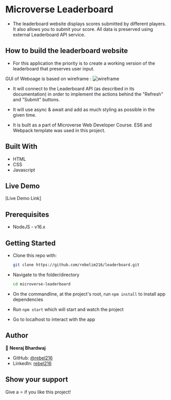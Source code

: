 # Microverse Leaderboard

- The leaderboard website displays scores submitted by different players. It also allows you to submit your score. All data is preserved using external Leaderboard API service.

## How to build the leaderboard website

- For this application the priority is to create a working version of the leaderboard that preserves user input.

GUI of Weboage is based on wireframe :
![wireframe](https://github.com/microverseinc/curriculum-javascript/raw/main/leaderboard/images/leaderboard_wireframe.png)

- It will connect to the Leaderboard API (as described in its documentation) in order to implement the actions behind the "Refresh" and "Submit" buttons.

- It will use async & await and add as much styling as possible in the given time.

- It is built as a part of Microverse Web Developer Course. ES6 and Webpack template was used in this project.

## Built With

- HTML
- CSS
- Javascript

## Live Demo

[Live Demo Link]

## Prerequisites

- NodeJS - v16.x

## Getting Started

- Clone this repo with:

  ```bash
  git clone https://github.com/rebelim216/leaderboard.git
  ```

- Navigate to the folder/directory

  ```bash
  cd microverse-leaderboard
  ```

- On the commandline, at the project's root, run `npm install` to install app dependencies
- Run `npm start` which will start and watch the project

- Go to localhost to interact with the app

## Author

👤 **Neeraj Bhardwaj**

- GitHub: [@rebel216](https://github.com/rebel216)
- LinkedIn: [rebel216](https://www.linkedin.com/in/neeraj-bhardwaj-06491522a/)

## Show your support

Give a ⭐️ if you like this project!
